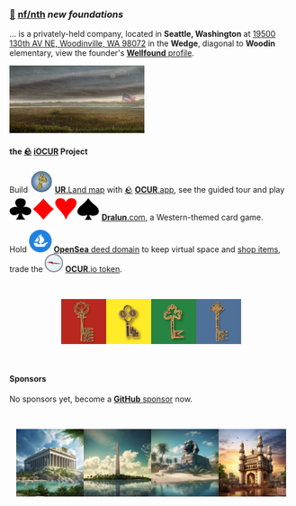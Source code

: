 ### [🥚](https://xn--wr9h.ws) [**nf/nth**](https://nfnth.com) *new foundations*

... is a privately-held company, located in **Seattle, Washington** at [19500 130th AV NE, Woodinville, WA 98072](https://blue.kingcounty.com/Assessor/eRealProperty/Dashboard.aspx?ParcelNbr=1428900123) in the **Wedge**, diagonal to **Woodin** elementary, view the founder's [**Wellfound** profile](https://wellfound.com/u/urland).

<img src="img/field.gif" style="width:240px;height:120px;" />

<br/>

#### the [🪨](https://xn--g19h.ws) [**iOCUR**](https://iocur.com) Project

Build <img src="img/island.png" style="width:40px;height:40px;" /> [**UR**.Land map](https://ur.land) with [🪨](https://xn--g19h.ws) [**OCUR**.app](https://ocur.app), see the guided tour and play <img src="res/img/card/club.png" style="width:40px;height:40px;" /><img src="res/img/card/diamond.png" style="width:40px;height:40px;" /><img src="res/img/card/heart.png" style="width:40px;height:40px;" /><img src="res/img/card/spade.png" style="width:40px;height:40px;" /> [**Dralun**.com](https://dralun.com), a Western-themed card game. 

Hold <img src="img/opensea.png" style="width:40px;height:40px;" /> [**OpenSea** deed domain](https://opensea.io/urland) to keep virtual space and [shop items](), trade the <img src="res/img/seal3.png" style="width:32px;height:32px;" /> [**OCUR**.io token](https://ocur.io).

<br/>

<p align="center"><img src="res/img/key/red.png" style="width:80px;height:80px;" /><img src="res/img/key/yellow.png" style="width:80px;height:80px;" /><img src="res/img/key/green.png" style="width:80px;height:80px;" /><img src="res/img/key/blue.png" style="width:80px;height:80px;" /></p>

<br/>

#### Sponsors

No sponsors yet, become a [**GitHub** sponsor](https://github.com/sponsors/nfnth) now.

<br/>

<p align="center"><img src="img/par.png" style="width:120px;height:120px;" /><img src="img/wash.png" style="width:120px;height:120px;" /><img src="img/sphinx.png" style="width:120px;height:120px;" /><img src="img/charm.png" style="width:120px;height:120px;" /></p>
